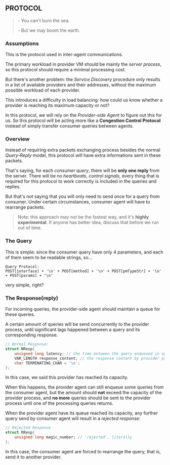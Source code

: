## PROTOCOL

> \- You can't burn the sea.
>
> \- But we may boom the earth.

### Assumptions

This is the protocol used in inter-agent communications.

The primary workload in provider VM should be mainly the *server process*, so this protocol should require a minimal processing cost.

But there's another problem: the *Service Discovery* procedure only results in a list of available providers and their addresses, without the maximum possible workload of each provider.

This introduces a difficulty in load balancing: how could us know whether a provider is reaching its maximum capacity or not?

In this protocol, we will rely on the *Provider-side Agent* to figure out this for us. So this protocol will be acting more like a **Congestion Control Protocol** instead of simply transfer consumer queries between agents.

### Overview

Instead of requiring extra packets exchanging process besides the normal *Query-Reply* model, this protocol will have extra informations sent in these packets.

That's saying, for each *consumer query*, there will be **only one reply** from the server. There will be no *heartbeats*, *control signals*, every thing that is required for this protocol to work correctly is included in the queries and replies.

But that's not saying that you will only need to send once for a query from consumer. Under certain circumstances, consumer agent will have to rearrange packets.

> Note: this approach may not be the fastest way, and it's **highly experimental**. If anyone has better idea, discuss that before we run out of time.

### The Query

This is simple: since the consumer query have only 4 parameters, and each of them seem to be readable strings, so...

```text
Query Protocol:
POST[interface] + '\n' + POST[method] + '\n' + POST[pmTypeStr] + '\n' + POST[params] + '\n'
```

very simple, right?



### The Response(reply)

For incoming queries, the provider-side agent should maintain a queue for these queries.

A certain amount of queries will be send concurrently to the provider process, until significant lags happened between a query and its corresponding response.

```C
// Normal Response:
struct NResp{
    unsigned long latency; // the time between the query enqueued in agent and response are finally sent by provider process, in us
    VAR_LENGTH response_content; // the response content by provider process.
    char TERMINATING_CHAR = '\n';
};
```

In this case, we said this provider has reached its capacity.

When this happens, the provider agent can still enqueue some queries from the consumer agent, but the amount should **not** exceed the capacity of the provider process, and **no more** queries should be sent to the provider process until one of the processing queries returns.

When the provider agent have its queue reached its capacity, any further query send by consumer agent will result in a *rejected response*:

```C
// Rejected Response
struct RResp{
    unsigned long magic_number; // 'rejected', literally
};
```

In this case, the consumer agent are forced to rearrange the query, that is, send it to another provider.
